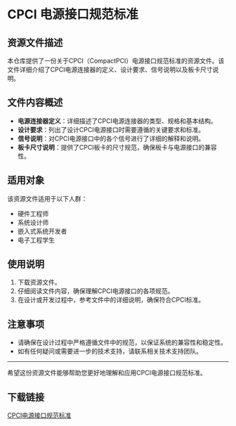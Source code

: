 # CPCI 电源接口规范标准

## 资源文件描述

本仓库提供了一份关于CPCI（CompactPCI）电源接口规范标准的资源文件。该文件详细介绍了CPCI电源连接器的定义、设计要求、信号说明以及板卡尺寸说明。

## 文件内容概述

- **电源连接器定义**：详细描述了CPCI电源连接器的类型、规格和基本结构。
- **设计要求**：列出了设计CPCI电源接口时需要遵循的关键要求和标准。
- **信号说明**：对CPCI电源接口中的各个信号进行了详细的解释和说明。
- **板卡尺寸说明**：提供了CPCI板卡的尺寸规范，确保板卡与电源接口的兼容性。

## 适用对象

该资源文件适用于以下人群：

- 硬件工程师
- 系统设计师
- 嵌入式系统开发者
- 电子工程学生

## 使用说明

1. 下载资源文件。
2. 仔细阅读文件内容，确保理解CPCI电源接口的各项规范。
3. 在设计或开发过程中，参考文件中的详细说明，确保符合CPCI标准。

## 注意事项

- 请确保在设计过程中严格遵循文件中的规范，以保证系统的兼容性和稳定性。
- 如有任何疑问或需要进一步的技术支持，请联系相关技术支持团队。

---

希望这份资源文件能够帮助您更好地理解和应用CPCI电源接口规范标准。

## 下载链接

[CPCI电源接口规范标准](https://pan.quark.cn/s/2fce5540fda8)